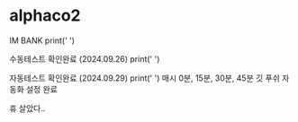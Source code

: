# alphaco2
IM BANK
print(' ')

수동테스트 확인완료 (2024.09.26)
print(' ')

자동테스트 확인완료 (2024.09.29)
print(' ')
매시 0분, 15분, 30분, 45분 깃 푸쉬 자동화 설정 완료

휴 살았다..
